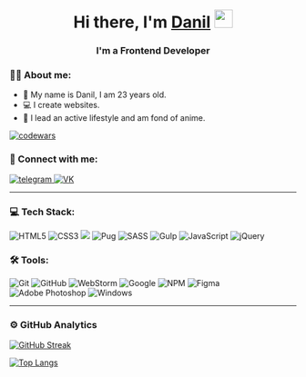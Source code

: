 <h1 align="center">Hi there, I'm <a href="https://t.me/Danil940" target="_blank">Danil</a> 
<img src="https://github.com/blackcater/blackcater/raw/main/images/Hi.gif" height="32"/></h1>
<h3 align="center">I'm a Frontend Developer</h3>

### 🦸‍♂️ About me:

- 👔 My name is Danil, I am 23 years old.
- 💻 I create websites.
- 🏀 I lead an active lifestyle and am fond of anime.

[![codewars](https://www.codewars.com/users/Danil767/badges/small)](https://www.codewars.com/users/Danil767) 

### 🤝 Connect with me:

<a href = "https://t.me/Danil940">
  <img alt="telegram" src="https://img.shields.io/badge/Telegram-2CA5E0?style=for-the-badge&logo=telegram&logoColor=white"/>
</a>

<a href = "https://vk.com/id823701989">
<img alt="VK" src="https://img.shields.io/badge/vk-4680C2.svg?&style=for-the-badge&logo=vk&logoColor=white"/>
</a>

---

### 💻 Tech Stack:

![HTML5](https://img.shields.io/badge/html5-%23E34F26.svg?style=for-the-badge&logo=html5&logoColor=white)
![CSS3](https://img.shields.io/badge/css3-%231572B6.svg?style=for-the-badge&logo=css3&logoColor=white)
<img src="https://img.shields.io/badge/BEM-8B0000?style=for-the-badge&logo=bem&logoColor=white"/>
![Pug](https://img.shields.io/badge/Pug-0a0a0a?style=for-the-badge&logo=pug&logoColor=A86454)
![SASS](https://img.shields.io/badge/SASS-hotpink.svg?style=for-the-badge&logo=SASS&logoColor=red)
![Gulp](https://img.shields.io/badge/GULP-%23CF4647.svg?style=for-the-badge&logo=gulp&logoColor=white)
![JavaScript](https://img.shields.io/badge/javascript-%23323330.svg?style=for-the-badge&logo=javascript&logoColor=%23F7DF1E)
![jQuery](https://img.shields.io/badge/jquery-%230769AD.svg?style=for-the-badge&logo=jquery&logoColor=white)

### 🛠 Tools:

![Git](https://img.shields.io/badge/git-%23F05033.svg?style=for-the-badge&logo=git&logoColor=white)
![GitHub](https://img.shields.io/badge/github-%23121011.svg?style=for-the-badge&logo=github&logoColor=white)
![WebStorm](https://img.shields.io/badge/webstorm-143?style=for-the-badge&logo=webstorm&logoColor=white&color=black)
![Google](https://img.shields.io/badge/google-4285F4?style=for-the-badge&logo=google&logoColor=white)
![NPM](https://img.shields.io/badge/NPM-%23CB3837.svg?style=for-the-badge&logo=npm&logoColor=white)
![Figma](https://img.shields.io/badge/figma-%23F24E1E.svg?style=for-the-badge&logo=figma&logoColor=white)
![Adobe Photoshop](https://img.shields.io/badge/adobe%20photoshop-%2331A8FF.svg?style=for-the-badge&logo=adobe%20photoshop&logoColor=white)
![Windows](https://img.shields.io/badge/Windows-0078D6?style=for-the-badge&logo=windows&logoColor=white)


---

### ⚙️ GitHub Analytics

[![GitHub Streak](https://streak-stats.demolab.com?user=Danil767&theme=violet-punch&hide_border=%D0%9B%D0%9E%D0%96%D0%AC)](https://git.io/streak-stats)

[![Top Langs](https://github-readme-stats.vercel.app/api/top-langs/?username=Danil767)](https://github.com/anuraghazra/github-readme-stats)





















